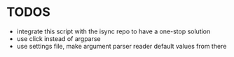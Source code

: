 # TODOS

- integrate this script with the isync repo to have a one-stop solution
- use click instead of argparse
- use settings file, make argument parser reader default values from there
